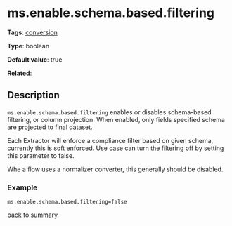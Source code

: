 # ms.enable.schema.based.filtering

**Tags**: 
[conversion](categories.md#conversion-properties)

**Type**: boolean

**Default value**: true

**Related**:

## Description

`ms.enable.schema.based.filtering` enables or disables schema-based filtering,
or column projection. When enabled, only fields specified schema 
are projected to final dataset. 

Each Extractor will enforce a compliance filter based on given schema, 
currently this is soft enforced. Use case can turn the filtering off by 
setting this parameter to false.

Whe a flow uses a normalizer converter, this generally should be disabled.

### Example

`ms.enable.schema.based.filtering=false`

[back to summary](summary.md#msenableschemabasedfiltering)


